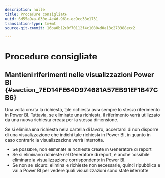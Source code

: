 ```yaml
---
description: nulle
title: Procedure consigliate
uuid: 6d55a9aa-030e-4e4d-963c-ec9cc38e1731
translation-type: tm+mt
source-git-commit: 16ba0b12e0f70112f4c10804d0a13c278388ecc2

---
```



# Procedure consigliate

## Mantieni riferimenti nelle visualizzazioni Power BI {#section_7ED14FE64D974681A57EB91EF1B47CB6}

Una volta creata la richiesta, tale richiesta avrà sempre lo stesso riferimento in Power BI. Tuttavia, se eliminate una richiesta, il riferimento verrà utilizzato da una nuova richiesta creata per la stessa dimensione.

Se si elimina una richiesta nella cartella di lavoro, accertarsi di non disporre di una visualizzazione che indichi tale richiesta in Power BI, in quanto in caso contrario la visualizzazione verrà interrotta.

* Se possibile, non eliminate le richieste create in Generatore di report
* Se si eliminano richieste nel Generatore di report, è anche possibile eliminare la visualizzazione corrispondente in Power BI.
* Se non sei sicuro: elimina le richieste non necessarie, quindi ripubblica e vai a Power BI per vedere quali visualizzazioni sono state interrotte

